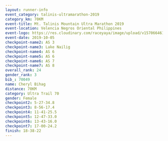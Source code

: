 ```yaml
---
layout: runner-info 
event_category: talinis-ultramarathon-2019 
category_km: 70KM 
event-title: Mt. Talinis Mountain Ultra Marathon 2019 
event-location: Velencia Negros Oriental Philippines 
event-logo: https://res.cloudinary.com/raceyaya/image/upload/v1570664614/logo/mt-talinis-2019_x4wk7w.jpg 
event-date: 2019-10-05 
checkpoint-name2: AS 3 
checkpoint-name3: Lake Nailig 
checkpoint-name4: AS 6 
checkpoint-name5: AS 6 
checkpoint-name6: AS 7 
checkpoint-name7: AS 8 
overall_rank: 24
gender_rank: 3
bib_: 70049
name: Cheryl Bihag
distance: 70KM
category: Ultra Trail 70
gender: Female
checkpoint2: 5-27-34.8
checkpoint3: 8-56-17.4
checkpoint4: 11-41-25.5
checkpoint5: 12-47-33.0
checkpoint6: 13-43-16.0
checkpoint7: 17-00-24.2
finish: 18-38-22
---
```

